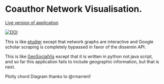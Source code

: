 # Coauthor Network Visualisation.

[Live version of application](https://calm-dusk-34444.herokuapp.com/)

[![DOI](https://zenodo.org/badge/340018407.svg)](https://zenodo.org/badge/latestdoi/340018407)

This is like [etudier](https://github.com/edsu/etudier) except that network graphs are interactive and Google scholar scraping is completely bypassed in favor of the dissemin API.

This is like [GeoSocialVis](https://github.com/dsaffo/GeoSocialVis) except that it is written in python not java script, and so far this application fails to include geographic information, but that is next.

Plotly chord Diagram thanks to @rmarren1

